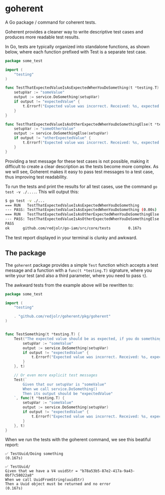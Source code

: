 # goherent

A Go package / command for coherent tests.

Goherent provides a cleaner way to write descriptive test cases and produces more readable test results.

In Go, tests are typically organized into standalone functions, as shown below, where each function prefixed with Test is a separate test case.

```go
package some_test

import (
	"testing"
)

func TestThatExpectedValueIsAsExpectedWhenYouDoSomething(t *testing.T) {
    setupVar := "someValue"
    output := service.DoSomething(setupVar)
    if output != "expectedValue" {
        t.Errorf("Expected value was incorrect. Received: %s, expected: %s.", output, "expectedValue")
    }
}

func TestThatExpectedValueIsAsOtherExpectedWhenYouDoSomethingElse(t *testing.T) {
    setupVar := "someOtherValue"
    output := service.DoSomethingElse(setupVar)
    if output != "otherExpectedValue" {
        t.Errorf("Expected value was incorrect. Received: %s, expected: %s.", output, "otherExpectedValue")
    }
}

```

Providing a test message for these test cases is not possible, making it difficult to create a clear description as the tests become more complex. As we will see, Goherent makes it easy to pass test messages to a test case, thus improving test readability.

To run the tests and print the results for all test cases, use the command `go test -v ./....`. This will output this:

```bash
$ go test -v ./...
=== RUN   TestThatExpectedValueIsAsExpectedWhenYouDoSomething
--- PASS: TestThatExpectedValueIsAsExpectedWhenYouDoSomething (0.00s)
=== RUN   TestThatExpectedValueIsAsOtherExpectedWhenYouDoSomethingElse
--- PASS: TestThatExpectedValueIsAsOtherExpectedWhenYouDoSomethingElse (0.00s)
PASS
ok      github.com/redjolr/go-iam/src/core/tests        0.167s
```

The test report displayed in your terminal is clunky and awkward.

## The package

The `goherent` package provides a simple `Test` function which accepts a test message and a function with a `func(t *testing.T)` signature, where you write your test (and also a third parameter, where you need to pass `t`).

The awkward tests from the example above will be rewritten to:

```go
package some_test

import (
	"testing"

    . "github.com/redjolr/goherent/pkg/goherent"
)


func TestSomething(t *testing.T) {
    Test("The expected value should be as expected, if you do something.", func(t *testing.T) {
        setupVar := "someValue"
        output := service.DoSomething(setupVar)
        if output != "expectedValue" {
            t.Errorf("Expected value was incorrect. Received: %s, expected: %s.", output, "expectedValue")
        }
	}, t)

    // Or even more explicit test messages
    Test(`
        Given that our setupVar is "someValue"
        When we call service.DoSomething()
        Then its output should be "expectedValue"
 	`, func(t *testing.T) {
        setupVar := "someValue"
        output := service.DoSomething(setupVar)
        if output != "expectedValue" {
            t.Errorf("Expected value was incorrect. Received: %s, expected: %s.", output, "expectedValue")
        }
	}, t)
}
```

When we run the tests with the goherent command, we see this beatiful report:

```
✅ TestUuid/Doing something
(0.167s)

✅ TestUuid/
Given that we have a V4 uuidStr = "b78a53b5-87e2-417a-9a43-0bf7c58022a8"
When we call UuidFromString(uuidStr)
Then a Uuid object must be returned and no error
(0.167s)
```
